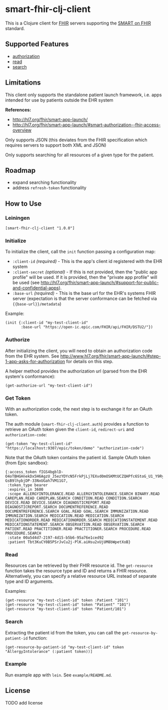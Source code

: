# smart-fhir-clj-client
This is a Clojure client for [FHIR](http://www.hl7.org/implement/standards/fhir/) servers supporting the [SMART on FHIR](http://docs.smarthealthit.org/) standard. 

## Supported Features
- [authorization](http://www.hl7.org/fhir/smart-app-launch/#step-3-app-exchanges-authorization-code-for-access-token)
- [read](http://hl7.org/implement/standards/fhir/http.html#read)
- [search](http://hl7.org/implement/standards/fhir/http.html#search)


## Limitations
This client only supports the standalone patient launch framework, i.e. apps intended for use by patients outside the EHR system

**References:**  
- http://hl7.org/fhir/smart-app-launch/
- http://hl7.org/fhir/smart-app-launch/#smart-authorization--fhir-access-overview

Only supports JSON (this deviates from the FHIR specification which requires servers to support both XML and JSON)

Only supports searching for all resources of a given type for the patient. 


## Roadmap
- expand searching functionality
- address `refresh-token` functionality


## How to Use
### Leiningen

    [smart-fhir-clj-client "1.0.0"]


### Initialize
To initialize the client, call the `init` function passing a configuration map: 

- `:client-id` *(required)* - This is the app's client id registered with the EHR system
- `:client-secret` *(optional)* - If this is not provided, then the "public app profile" will be used. If it is provided, then the "private app profile" will be used (see http://hl7.org/fhir/smart-app-launch/#support-for-public-and-confidential-apps). 
- `:base-url` *(required)* - This is the base url for the EHR's systems FHIR server (expectation is that the server conformance can be fetched via `{{base-url}}/metadata`)

Example:

    (init {:client-id "my-test-client-id"
           :base-url "https://open-ic.epic.com/FHIR/api/FHIR/DSTU2/"})

### Authorize
After initializing the client, you will need to obtain an authorization code from the EHR system. See http://www.hl7.org/fhir/smart-app-launch/#step-1-app-asks-for-authorization for details on this step.

A helper method provides the authorization url (parsed from the EHR system's conformance):

    (get-authorize-url "my-test-client-id")
    

### Get Token 
With an authorization code, the next step is to exchange it for an OAuth token. 
     
The auth module (`smart-fhir-clj-client.auth`) provides a function to retrieve an OAuth token given the `client-id`, `redirect-uri` and `authorization-code`:
 
    (get-token "my-test-client-id" "https://localhost:9307/epic/token/demo" "authorization-code")
  
Note that the OAuth token contains the patient id. Sample OAuth token (from Epic sandbox): 

    {:access_token fIGS4bgblD-O4oTBHGHnekDx5H6AgzU_J5ezYDYcN5FrkPjLj7EXvd0mOSKMtUCZQHPfc6StoG_U1_Y9RyLb1Tra3II4B8hlBS61-GsB9lhybjDP-33NxUGah7VM11G7, 
     :token_type bearer
     :expires_in 3600
     :scope ALLERGYINTOLERANCE.READ ALLERGYINTOLERANCE.SEARCH BINARY.READ CAREPLAN.READ CAREPLAN.SEARCH CONDITION.READ CONDITION.SEARCH DEVICE.READ DEVICE.SEARCH DIAGNOSTICREPORT.READ DIAGNOSTICREPORT.SEARCH DOCUMENTREFERENCE.READ DOCUMENTREFERENCE.SEARCH GOAL.READ GOAL.SEARCH IMMUNIZATION.READ IMMUNIZATION.SEARCH MEDICATION.READ MEDICATION.SEARCH MEDICATIONORDER.READ MEDICATIONORDER.SEARCH MEDICATIONSTATEMENT.READ MEDICATIONSTATEMENT.SEARCH OBSERVATION.READ OBSERVATION.SEARCH PATIENT.READ PRACTITIONER.READ PRACTITIONER.SEARCH PROCEDURE.READ PROCEDURE.SEARCH  
     :state 00a5d4d7-2197-4d15-b5b6-95a76e1ced92 
     :patient Tbt3KuCY0B5PSrJvCu2j-PlK.aiHsu2xUjUM8bWpetXoB}
      
 
### Read
Resources can be retrieved by their FHIR resource id. The `get-resource` function takes the resource type and ID and returns a FHIR resource. Alternatively, you can specify a relative resource URL instead of separate type and ID arguments.

Examples:

    (get-resource "my-test-client-id" token :Patient "101")
    (get-resource "my-test-client-id" token "Patient" "101")
    (get-resource "my-test-client-id" token "Patient/101")


### Search
Extracting the patient id from the token, you can call the `get-resource-by-patient-id` function:

    (get-resource-by-patient-id "my-test-client-id" token "AllergyIntolerance" (:patient token))]


### Example 
Run example app with `lein`. See `example/README.md`.

## License
TODO add license